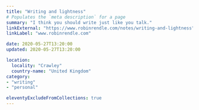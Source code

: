```yaml
---
title: "Writing and lightness"
# Populates the `meta description` for a page
summary: "I think you should write just like you talk."
linkExternal: "https://www.robinrendle.com/notes/writing-and-lightness"
linkLabel: "www.robinrendle.com"

date: 2020-05-27T13:20:00
updated: 2020-05-27T13:20:00

location:
  locality: "Crawley"
  country-name: "United Kingdom"
category:
- "writing"
- "personal"

eleventyExcludeFromCollections: true
---
```

